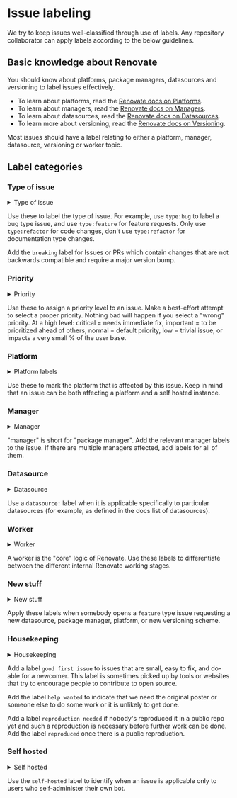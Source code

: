 # Issue labeling

We try to keep issues well-classified through use of labels.
Any repository collaborator can apply labels according to the below guidelines.

## Basic knowledge about Renovate

You should know about platforms, package managers, datasources and versioning to label issues effectively.

- To learn about platforms, read the [Renovate docs on Platforms](https://docs.renovatebot.com/modules/platform/).
- To learn about managers, read the [Renovate docs on Managers](https://docs.renovatebot.com/modules/manager/).
- To learn about datasources, read the [Renovate docs on Datasources](https://docs.renovatebot.com/modules/datasource/).
- To learn more about versioning, read the [Renovate docs on Versioning](https://docs.renovatebot.com/modules/versioning/).

Most issues should have a label relating to either a platform, manager, datasource, versioning or worker topic.

## Label categories

### Type of issue

<details>
    <summary>Type of issue</summary>

    type:bug
    type:docs
    type:feature
    type:refactor

</details>

Use these to label the type of issue.
For example, use `type:bug` to label a bug type issue, and use `type:feature` for feature requests.
Only use `type:refactor` for code changes, don't use `type:refactor` for documentation type changes.

Add the `breaking` label for Issues or PRs which contain changes that are not backwards compatible and require a major version bump.

### Priority

<details>
    <summary>Priority</summary>

    priority-1-critical
    priority-2-important
    priority-3-normal
    priority-4-low

</details>

Use these to assign a priority level to an issue.
Make a best-effort attempt to select a proper priority.
Nothing bad will happen if you select a "wrong" priority.
At a high level: critical = needs immediate fix, important = to be prioritized ahead of others, normal = default priority, low = trivial issue, or impacts a very small % of the user base.

### Platform

<details>
    <summary>Platform labels</summary>

    platform:azure
    platform:bitbucket
    platform:bitbucket-server
    platform:gitea
    platform:github
    platform:gitlab

</details>

Use these to mark the platform that is affected by this issue.
Keep in mind that an issue can be both affecting a platform and a self hosted instance.

### Manager

<details>
    <summary>Manager</summary>

    manager:bazel
    manager:buildkite
    manager:bundler
    manager:cargo
    manager:circleci
    manager:cocoapods
    manager:composer
    manager:docker-compose
    manager:dockerfile
    manager:github-actions
    manager:gitlab-ci
    manager:gomod
    manager:gradle
    manager:helm
    manager:helm-values
    manager:kubernetes
    manager:kustomize
    manager:maven
    manager:meteor
    manager:mix
    manager:npm
    manager:nuget
    manager:pip_requirements
    manager:pip_setup
    manager:pipenv
    manager:poetry
    manager:ruby-version
    manager:sbt
    manager:swift
    manager:terraform
    manager:terragrunt
    manager:travis

</details>

"manager" is short for "package manager".
Add the relevant manager labels to the issue.
If there are multiple managers affected, add labels for all of them.

### Datasource

<details>
    <summary>Datasource</summary>

    datasource:docker
    datasource:git-submodule
    datasource:git-tags
    datasource:github-tags
    datasource:go
    datasource:jenkins
    datasource:maven
    datasource:nuget
    datasource:packagist
    datasource:pypi
    datasource:rubygems
    datasource:terraform-module
    datasource:terraform-provider

</details>

Use a `datasource:` label when it is applicable specifically to particular datasources (for example, as defined in the docs list of datasources).

### Worker

<details>
    <summary>Worker</summary>

    worker:branch
    worker:global
    worker:onboarding
    worker:pr

</details>

A worker is the "core" logic of Renovate.
Use these labels to differentiate between the different internal Renovate working stages.

### New stuff

<details>
    <summary>New stuff</summary>

    new datasource
    new package manager
    new platform
    new versioning

</details>

Apply these labels when somebody opens a `feature` type issue requesting a new datasource, package manager, platform, or new versioning scheme.

### Housekeeping

<details>
    <summary>Housekeeping</summary>

    good first issue
    help wanted
    reproduced
    reproduction needed

</details>

Add a label `good first issue` to issues that are small, easy to fix, and do-able for a newcomer.
This label is sometimes picked up by tools or websites that try to encourage people to contribute to open source.

Add the label `help wanted` to indicate that we need the original poster or someone else to do some work or it is unlikely to get done.

Add a label `reproduction needed` if nobody's reproduced it in a public repo yet and such a reproduction is necessary before further work can be done.
Add the label `reproduced` once there is a public reproduction.

### Self hosted

<details>
    <summary>Self hosted</summary>

    self-hosted

</details>

Use the `self-hosted` label to identify when an issue is applicable only to users who self-administer their own bot.

